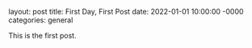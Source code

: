 layout: post
title: First Day, First Post
date: 2022-01-01 10:00:00 -0000
categories: general

This is the first post.
